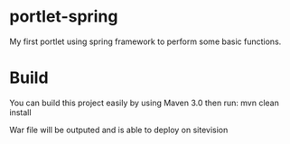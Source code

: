 # portlet-spring
My first portlet using spring framework to perform some basic functions.

# Build
You can build this project easily by using Maven 3.0 then run:
	mvn clean install

War file will be outputed and is able to deploy on sitevision

